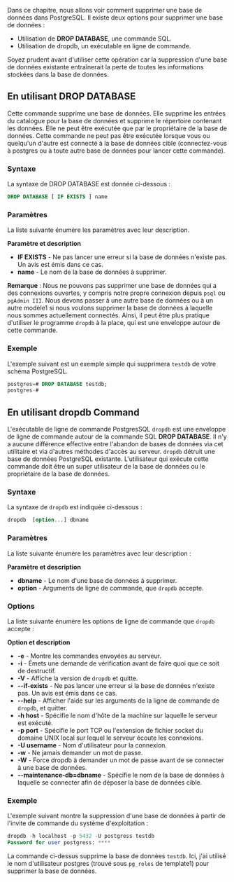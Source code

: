 Dans ce chapitre, nous allons voir comment supprimer une base de données dans PostgreSQL. Il existe deux options pour supprimer une base de données :

- Utilisation de **DROP DATABASE**, une commande SQL.
- Utilisation de dropdb, un exécutable en ligne de commande.

Soyez prudent avant d'utiliser cette opération car la suppression d'une base de données existante entraînerait la perte de toutes les informations stockées dans la base de données.

## En utilisant DROP DATABASE

Cette commande supprime une base de données. Elle supprime les entrées du catalogue pour la base de données et supprime le répertoire contenant les données. Elle ne peut être exécutée que par le propriétaire de la base de données. Cette commande ne peut pas être exécutée lorsque vous ou quelqu'un d'autre est connecté à la base de données cible (connectez-vous à postgres ou à toute autre base de données pour lancer cette commande).

### Syntaxe

La syntaxe de DROP DATABASE est donnée ci-dessous :

```sql
DROP DATABASE [ IF EXISTS ] name
```

### Paramètres

La liste suivante énumère les paramètres avec leur description.

**Paramètre et description**

- **IF EXISTS** - Ne pas lancer une erreur si la base de données n'existe pas. Un avis est émis dans ce cas.
- **name** - Le nom de la base de données à supprimer.

__Remarque__ : Nous ne pouvons pas supprimer une base de données qui a des connexions ouvertes, y compris notre propre connexion depuis ```psql``` ou ```pgAdmin III```. Nous devons passer à une autre base de données ou à un autre modèle1 si nous voulons supprimer la base de données à laquelle nous sommes actuellement connectés. Ainsi, il peut être plus pratique d'utiliser le programme ```dropdb``` à la place, qui est une enveloppe autour de cette commande.

### Exemple

L'exemple suivant est un exemple simple qui supprimera ```testdb``` de votre schéma PostgreSQL.

```sql
postgres=# DROP DATABASE testdb;
postgres-#
```

## En utilisant dropdb Command

L'exécutable de ligne de commande PostgresSQL ```dropdb``` est une enveloppe de ligne de commande autour de la commande SQL **DROP DATABASE**. Il n'y a aucune différence effective entre l'abandon de bases de données via cet utilitaire et via d'autres méthodes d'accès au serveur. ```dropdb``` détruit une base de données PostgreSQL existante. L'utilisateur qui exécute cette commande doit être un super utilisateur de la base de données ou le propriétaire de la base de données.

### Syntaxe

La syntaxe de ```dropdb``` est indiquée ci-dessous :

```sql
dropdb  [option...] dbname
```

### Paramètres

La liste suivante énumère les paramètres avec leur description :

**Paramètre et description**

- **dbname** - Le nom d'une base de données à supprimer.
- **option** - Arguments de ligne de commande, que ```dropdb``` accepte.

### Options

La liste suivante énumère les options de ligne de commande que ```dropdb``` accepte :

**Option et description**

- **-e** - Montre les commandes envoyées au serveur.
- **-i** - Émets une demande de vérification avant de faire quoi que ce soit de destructif.
- **-V** - Affiche la version de ```dropdb``` et quitte.
- **--if-exists** - Ne pas lancer une erreur si la base de données n'existe pas. Un avis est émis dans ce cas.
- **--help** - Afficher l'aide sur les arguments de la ligne de commande de ```dropdb```, et quitter.
- **-h host** - Spécifie le nom d'hôte de la machine sur laquelle le serveur est exécuté.
- **-p port** - Spécifie le port TCP ou l'extension de fichier socket du domaine UNIX local sur lequel le serveur écoute les connexions.
- **-U username** - Nom d'utilisateur pour la connexion.
- **-w** - Ne jamais demander un mot de passe.
- **-W** - Force dropdb à demander un mot de passe avant de se connecter à une base de données.
- **--maintenance-db=dbname** - Spécifie le nom de la base de données à laquelle se connecter afin de déposer la base de données cible.

### Exemple

L'exemple suivant montre la suppression d'une base de données à partir de l'invite de commande du système d'exploitation :

```sql
dropdb -h localhost -p 5432 -U postgress testdb
Password for user postgress: ****
```

La commande ci-dessus supprime la base de données ```testdb```. Ici, j'ai utilisé le nom d'utilisateur postgres (trouvé sous ```pg_roles``` de template1) pour supprimer la base de données.

